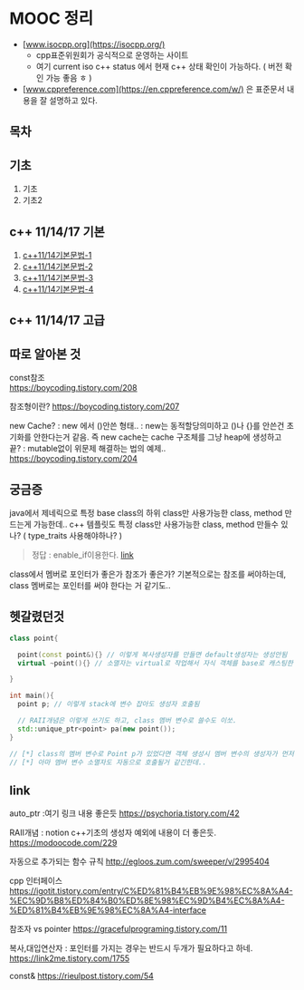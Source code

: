 # MOOC 정리

- [www.isocpp.org](https://isocpp.org/)
  - cpp표준위원회가 공식적으로 운영하는 사이트
  - 여기 current iso c++ status 에서 현재 c++ 상태 확인이 가능하다. ( 버전 확인 가능 좋음 ㅎ )
- [www.cppreference.com](https://en.cppreference.com/w/) 은 표준문서 내용을 잘 설명하고 있다.
  
## 목차

## 기초

1. 기초
2. 기초2

## c++ 11/14/17 기본

1. [c++11/14기본문법-1](A1.cpp11_14-basic/cpp11_14기본문법1.md)
2. [c++11/14기본문법-2](A1.cpp11_14-basic/cpp11_14기본문법2.md)
3. [c++11/14기본문법-3](A1.cpp11_14-basic/cpp11_14기본문법3.md)
4. [c++11/14기본문법-4](A1.cpp11_14-basic/cpp11_14기본문법4.md)

## c++ 11/14/17 고급

## 따로 알아본 것

const참조  
<https://boycoding.tistory.com/208>

참조형이란?
<https://boycoding.tistory.com/207>

new Cache?
: new 에서 ()안쓴 형태..
: new는 동적할당의미하고 ()나 {}를 안쓴건 초기화를 안한다는거 같음. 즉 new cache는 cache 구조체를 그냥 heap에 생성하고 끝?
: mutable없이 위문제 해결하는 법의 예제..
<https://boycoding.tistory.com/204>

## 궁금증

java에서 제네릭으로 특정 base class의 하위 class만 사용가능한 class, method 만드는게 가능한데..
c++ 템플릿도 특정 class만 사용가능한 class, method 만들수 있나? ( type_traits 사용해야하나? )
> 정답 : enable_if이용한다. [link][1]
  
class에서 멤버로 포인터가 좋은가 참조가 좋은가?  기본적으로는 참조를 써야하는데, class 멤버로는 포인터를 써야 한다는 거 같기도..

## 헷갈렸던것

```c++
class point{

  point(const point&){} // 이렇게 복사생성자를 만들면 default생성자는 생성안됨
  virtual ~point(){} // 소멸자는 virtual로 작업해서 자식 객체를 base로 캐스팅한 경우도 자식의 소멸자가 호출되게 함

}

int main(){
  point p; // 이렇게 stack에 변수 잡아도 생성자 호출됨

  // RAII개념은 이렇게 쓰기도 하고, class 멤버 변수로 쓸수도 이쏘.
  std::unique_ptr<point> pa(new point()); 
}

// [*] class의 멤버 변수로 Point p가 있었다면 객체 생성시 멤버 변수의 생성자가 먼저 호출됨 (notion에 정리됨) 
// [*] 아마 멤버 변수 소멸자도 자동으로 호출될거 같긴한데.. 


```



## link

auto_ptr
:여기 링크 내용 좋은듯
<https://psychoria.tistory.com/42>

RAII개념
: notion c++기초의 생성자 예외에 내용이 더 좋은듯.
<https://modoocode.com/229>

자동으로 추가되는 함수 규칙
http://egloos.zum.com/sweeper/v/2995404

cpp 인터페이스
https://igotit.tistory.com/entry/C%ED%81%B4%EB%9E%98%EC%8A%A4-%EC%9D%B8%ED%84%B0%ED%8E%98%EC%9D%B4%EC%8A%A4-%ED%81%B4%EB%9E%98%EC%8A%A4-interface

참조자 vs pointer
https://gracefulprograming.tistory.com/11

복사,대입연산자
: 포인터를 가지는 경우는 반드시 두개가 필요하다고 하네.
https://link2me.tistory.com/1755

const&
https://rieulpost.tistory.com/54

[1]:https://stackoverflow.com/questions/30687305/c-equivalent-of-using-t-extends-class-for-a-java-parameter-return-type


